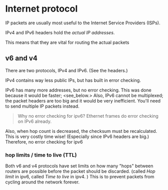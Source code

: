 
# Internet protocol

IP packets are usually most useful to the Internet Service Providers (ISPs).

IPv4 and IPv6 headers hold the *actual IP addresses*.

This means that they are vital for routing the actual packets




## v6 and v4
There are two protocols, IPv4 and IPv6. (See the headers.)

IPv4 contains way less public IPs, but has built in error checking.

IPv6 has many more addresses, but no error checking. This was done
because it would be faster; <see_below.>
Also, IPv6 cannot be multiplexed; the packet headers are too big and it would
be very inefficient. You'll need to send multiple IP packets instead.

> Why no error checking for ipv6?
Ethernet frames do error checking on IPv6 already.

Also, when hop count is decreased, the checksum must be recalculated. This is
very costly time wise! (Especially since IPv6 headers are big.)
Therefore, no error checking for ipv6





### hop limits / time to live (TTL)
Both v6 and v4 protocols have set limits on how many "hops" between routers
are possible before the packet should be discarded.
(called *Hop limit* in ipv6,  called *Time to live* in ipv4.  )
This is to prevent packets from cycling around the network forever.














